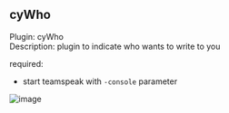 ## cyWho

Plugin: cyWho  
Description: plugin to indicate who wants to write to you

required: 
* start teamspeak with `-console` parameter  

![image](https://files.catbox.moe/97swxg.png)

